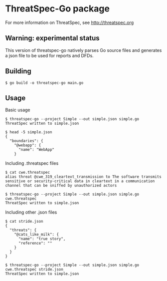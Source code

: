 # ThreatSpec-Go package

For more information on ThreatSpec, see http://threatspec.org

## Warning: experimental status

This version of threatspec-go natively parses Go source files and generates a json file to be used for reports and DFDs.

## Building

    $ go build -o threatspec-go main.go


## Usage

Basic usage

    $ threatspec-go --project Simple --out simple.json simple.go
    ThreatSpec written to simple.json

    $ head -5 simple.json
    {
      "boundaries": {
        "@webapp": {
          "name": "WebApp"
        }

Including .threatspec files

    $ cat cwe.threatspec
    alias threat @cwe_319_cleartext_transmission to The software transmits sensitive or security-critical data in cleartext in a communication channel that can be sniffed by unauthorized actors

    $ threatspec-go --project Simple --out simple.json simple.go cwe.threatspec
    ThreatSpec written to simple.json

Including other .json files

    $ cat stride.json
    {
      "threats": {
        "@cats_like_milk": {
          "name": "true story",
          "reference": ""
        }
      }
    }

    $ threatspec-go --project Simple --out simple.json simple.go cwe.threatspec stride.json
    ThreatSpec written to simple.json


